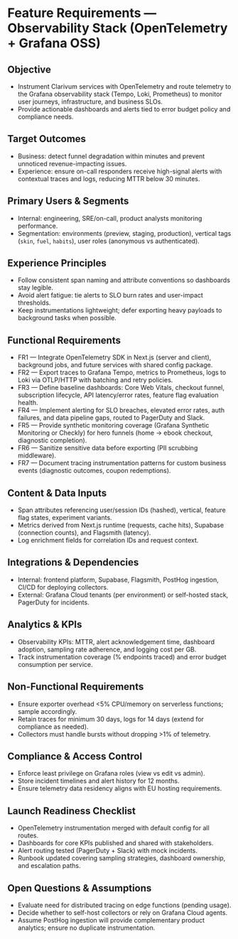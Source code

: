 # Feature Requirements — Observability Stack (OpenTelemetry + Grafana OSS)

## Objective
- Instrument Clarivum services with OpenTelemetry and route telemetry to the Grafana observability stack (Tempo, Loki, Prometheus) to monitor user journeys, infrastructure, and business SLOs.
- Provide actionable dashboards and alerts tied to error budget policy and compliance needs.

## Target Outcomes
- Business: detect funnel degradation within minutes and prevent unnoticed revenue-impacting issues.
- Experience: ensure on-call responders receive high-signal alerts with contextual traces and logs, reducing MTTR below 30 minutes.

## Primary Users & Segments
- Internal: engineering, SRE/on-call, product analysts monitoring performance.
- Segmentation: environments (preview, staging, production), vertical tags (`skin`, `fuel`, `habits`), user roles (anonymous vs authenticated).

## Experience Principles
- Follow consistent span naming and attribute conventions so dashboards stay legible.
- Avoid alert fatigue: tie alerts to SLO burn rates and user-impact thresholds.
- Keep instrumentations lightweight; defer exporting heavy payloads to background tasks when possible.

## Functional Requirements
- FR1 — Integrate OpenTelemetry SDK in Next.js (server and client), background jobs, and future services with shared config package.
- FR2 — Export traces to Grafana Tempo, metrics to Prometheus, logs to Loki via OTLP/HTTP with batching and retry policies.
- FR3 — Define baseline dashboards: Core Web Vitals, checkout funnel, subscription lifecycle, API latency/error rates, feature flag evaluation health.
- FR4 — Implement alerting for SLO breaches, elevated error rates, auth failures, and data pipeline gaps, routed to PagerDuty and Slack.
- FR5 — Provide synthetic monitoring coverage (Grafana Synthetic Monitoring or Checkly) for hero funnels (home → ebook checkout, diagnostic completion).
- FR6 — Sanitize sensitive data before exporting (PII scrubbing middleware).
- FR7 — Document tracing instrumentation patterns for custom business events (diagnostic outcomes, coupon redemptions).

## Content & Data Inputs
- Span attributes referencing user/session IDs (hashed), vertical, feature flag states, experiment variants.
- Metrics derived from Next.js runtime (requests, cache hits), Supabase (connection counts), and Flagsmith (latency).
- Log enrichment fields for correlation IDs and request context.

## Integrations & Dependencies
- Internal: frontend platform, Supabase, Flagsmith, PostHog ingestion, CI/CD for deploying collectors.
- External: Grafana Cloud tenants (per environment) or self-hosted stack, PagerDuty for incidents.

## Analytics & KPIs
- Observability KPIs: MTTR, alert acknowledgement time, dashboard adoption, sampling rate adherence, and logging cost per GB.
- Track instrumentation coverage (% endpoints traced) and error budget consumption per service.

## Non-Functional Requirements
- Ensure exporter overhead <5% CPU/memory on serverless functions; sample accordingly.
- Retain traces for minimum 30 days, logs for 14 days (extend for compliance as needed).
- Collectors must handle bursts without dropping >1% of telemetry.

## Compliance & Access Control
- Enforce least privilege on Grafana roles (view vs edit vs admin).
- Store incident timelines and alert history for 12 months.
- Ensure telemetry data residency aligns with EU hosting requirements.

## Launch Readiness Checklist
- OpenTelemetry instrumentation merged with default config for all routes.
- Dashboards for core KPIs published and shared with stakeholders.
- Alert routing tested (PagerDuty + Slack) with mock incidents.
- Runbook updated covering sampling strategies, dashboard ownership, and escalation paths.

## Open Questions & Assumptions
- Evaluate need for distributed tracing on edge functions (pending usage).
- Decide whether to self-host collectors or rely on Grafana Cloud agents.
- Assume PostHog ingestion will provide complementary product analytics; ensure no duplicate instrumentation.

